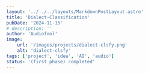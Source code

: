 ```yaml
---
layout: '../../../layouts/MarkdownPostLayout.astro'
title: 'Dialect-Classification'
pubDate: '2024-11-15'
# description: ''
author: 'Audiofool'
image:
    url: '/images/projects/dialect-clsfy.png'
    alt: 'dialect-clsfy'
tags: ['project', 'idea', 'AI', 'audio']
status: '(first phase) completed'
---
```

